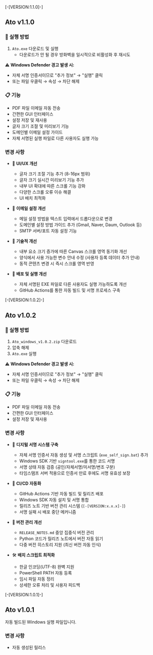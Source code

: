 [-[VERSION:1.1.0]-]

## Ato v1.1.0

### 🚀 실행 방법
1. `Ato.exe` 다운로드 및 실행
   - 다운로드가 안 될 경우 방화벽을 일시적으로 비활성화 후 재시도

⚠️ **Windows Defender 경고 발생 시:**
- 자체 서명 인증서이므로 "추가 정보" → "실행" 클릭
- 또는 파일 우클릭 → 속성 → 차단 해제

### 📋 기능
- PDF 파일 이메일 자동 전송
- 간편한 GUI 인터페이스
- 설정 저장 및 재사용
- 글자 크기 조절 및 미리보기 기능
- 도메인별 이메일 설정 가이드
- 자체 서명된 실행 파일로 다른 사용자도 실행 가능

### 변경 사항
- 🎨 **UI/UX 개선**
  - 글자 크기 조절 기능 추가 (8-16px 범위)
  - 글자 크기 실시간 미리보기 기능 추가
  - 내부 UI 확대에 따른 스크롤 기능 강화
  - 다양한 스크롤 오류 이슈 해결
  - UI 배치 최적화

- 📧 **이메일 설정 개선**
  - 메일 설정 방법을 텍스트 입력에서 드롭다운으로 변경
  - 도메인별 설정 방법 가이드 추가 (Gmail, Naver, Daum, Outlook 등)
  - SMTP 서버/포트 자동 설정 기능

- 🔧 **기술적 개선**
  - 내부 요소 크기 증가에 따른 Canvas 스크롤 영역 동기화 개선
  - 양식에서 사용 가능한 변수 안내 수정 (사용자 등록 데이터 추가 안내)
  - 동적 콘텐츠 변경 시 즉시 스크롤 영역 반영

- 🔐 **배포 및 실행 개선**
  - 자체 서명된 EXE 파일로 다른 사용자도 실행 가능하도록 개선
  - GitHub Actions를 통한 자동 빌드 및 서명 프로세스 구축

[-[VERSION:1.0.2]-]

## Ato v1.0.2

### 🚀 실행 방법
1. `Ato_windows_v1.0.2.zip` 다운로드
2. 압축 해제
3. `Ato.exe` 실행

⚠️ **Windows Defender 경고 발생 시:**
- 자체 서명 인증서이므로 "추가 정보" → "실행" 클릭
- 또는 파일 우클릭 → 속성 → 차단 해제

### 📋 기능
- PDF 파일 이메일 자동 전송
- 간편한 GUI 인터페이스
- 설정 저장 및 재사용

### 변경 사항
- 🔐 **디지털 서명 시스템 구축**
  - 자체 서명 인증서 자동 생성 및 서명 스크립트 (`exe_self_sign.bat`) 추가
  - Windows SDK 기반 `signtool.exe`를 통한 코드 서명
  - 서명 상태 자동 검증 (공인/자체서명/미서명/변조 구분)
  - 타임스탬프 서버 적용으로 인증서 만료 후에도 서명 유효성 보장

- 🚀 **CI/CD 자동화**
  - GitHub Actions 기반 자동 빌드 및 릴리즈 배포
  - Windows SDK 자동 설치 및 서명 통합
  - 릴리즈 노트 기반 버전 관리 시스템 (`[-[VERSION:x.x.x]-]`)
  - 서명 실패 시 배포 중단 메커니즘

- 📝 **버전 관리 개선**
  - `RELEASE_NOTES.md` 중앙 집중식 버전 관리
  - Python 코드가 릴리즈 노트에서 버전 자동 읽기
  - 다중 버전 히스토리 지원 (최신 버전 자동 인식)

- 🛠️ **배치 스크립트 최적화**
  - 한글 인코딩(UTF-8) 완벽 지원
  - PowerShell PATH 자동 등록
  - 임시 파일 자동 정리
  - 상세한 오류 처리 및 사용자 피드백

[-[VERSION:1.0.1]-]

## Ato v1.0.1

자동 빌드된 Windows 실행 파일입니다.

### 변경 사항
- 자동 생성된 릴리스
